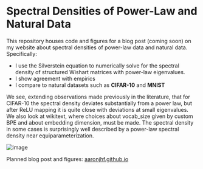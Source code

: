 # Spectral Densities of Power-Law and Natural Data

This repository houses code and figures for a blog post (coming soon) on my website about spectral densities of power-law data and natural data. 
Specifically:

- I use the Silverstein equation to numerically solve for the spectral density of structured Wishart matrices with power-law eigenvalues. 
- I show agreement with empirics
- I compare to natural datasets such as **CIFAR-10** and **MNIST**
  
We see, extending observations made previously in the literature, that for CIFAR-10 the spectral density deviates substantially from a power law, but after ReLU mapping it is quite close
with deviations at small eigenvalues.  We also look at wikitext, where choices about vocab_size given by custom BPE and about embedding dimension, must be made. The spectral density in some cases is 
surprisingly well described by a power-law spectral density near equiparameterization.

![image](https://github.com/user-attachments/assets/d33fa118-c017-4fb0-97cb-381a2419456e)


Planned blog post and figures: [aaronjhf.github.io](https://aaronjhf.github.io)

